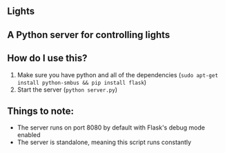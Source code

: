 Lights
------

## A Python server for controlling lights

## How do I use this?

1. Make sure you have python and all of the dependencies (`sudo apt-get install python-smbus && pip install flask`)
2. Start the server (`python server.py`)

## Things to note:
- The server runs on port 8080 by default with Flask's debug mode enabled
- The server is standalone, meaning this script runs constantly
